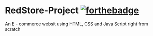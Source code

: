 # RedStore-Project  [![forthebadge](https://forthebadge.com/images/badges/uses-html.svg)](https://forthebadge.com)
An E - commerce websit using HTML, CSS and Java Script right from scratch
